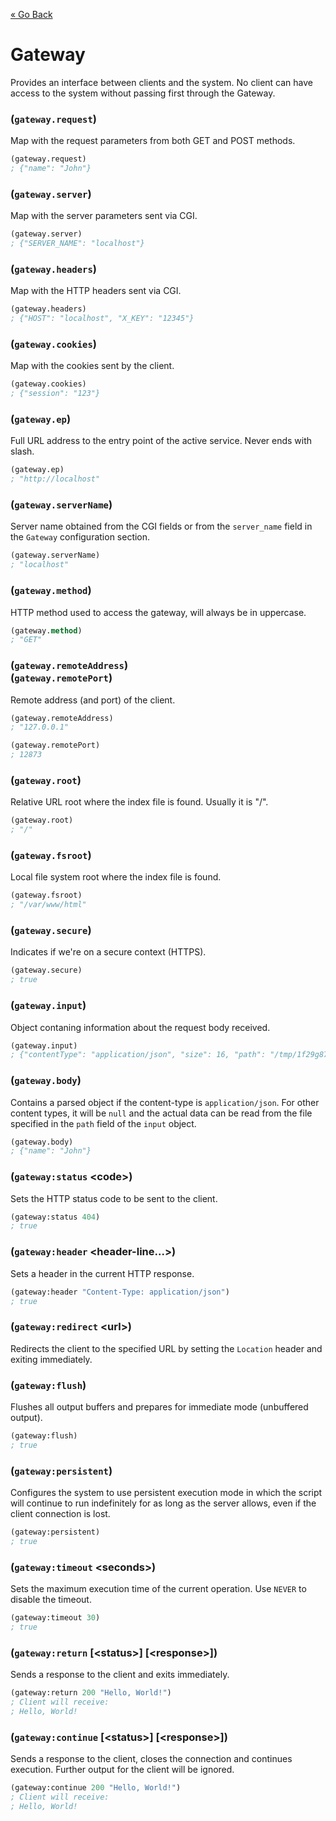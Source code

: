 [&laquo; Go Back](./README.md)
# Gateway
Provides an interface between clients and the system. No client can have access to the system without passing first through the Gateway.

### (`gateway.request`)
Map with the request parameters from both GET and POST methods.
```lisp
(gateway.request)
; {"name": "John"}
```

### (`gateway.server`)
Map with the server parameters sent via CGI.
```lisp
(gateway.server)
; {"SERVER_NAME": "localhost"}
```

### (`gateway.headers`)
Map with the HTTP headers sent via CGI.
```lisp
(gateway.headers)
; {"HOST": "localhost", "X_KEY": "12345"}
```

### (`gateway.cookies`)
Map with the cookies sent by the client.
```lisp
(gateway.cookies)
; {"session": "123"}
```

### (`gateway.ep`)
Full URL address to the entry point of the active service. Never ends with slash.
```lisp
(gateway.ep)
; "http://localhost"
```

### (`gateway.serverName`)
Server name obtained from the CGI fields or from the `server_name` field in the `Gateway` configuration section.
```lisp
(gateway.serverName)
; "localhost"
```

### (`gateway.method`)
HTTP method used to access the gateway, will always be in uppercase.
```lisp
(gateway.method)
; "GET"
```

### (`gateway.remoteAddress`)<br/>(`gateway.remotePort`)
Remote address (and port) of the client.
```lisp
(gateway.remoteAddress)
; "127.0.0.1"

(gateway.remotePort)
; 12873
```

### (`gateway.root`)
Relative URL root where the index file is found. Usually it is "/".
```lisp
(gateway.root)
; "/"
```

### (`gateway.fsroot`)
Local file system root where the index file is found.
```lisp
(gateway.fsroot)
; "/var/www/html"
```

### (`gateway.secure`)
Indicates if we're on a secure context (HTTPS).
```lisp
(gateway.secure)
; true
```

### (`gateway.input`)
Object contaning information about the request body received.
```lisp
(gateway.input)
; {"contentType": "application/json", "size": 16, "path": "/tmp/1f29g87h12"}
```

### (`gateway.body`)
Contains a parsed object if the content-type is `application/json`. For other content types, it will be `null` and the actual data can
be read from the file specified in the `path` field of the `input` object.
```lisp
(gateway.body)
; {"name": "John"}
```

### (`gateway:status` \<code>)
Sets the HTTP status code to be sent to the client.
```lisp
(gateway:status 404)
; true
```

### (`gateway:header` \<header-line...>)
Sets a header in the current HTTP response.
```lisp
(gateway:header "Content-Type: application/json")
; true
```

### (`gateway:redirect` \<url>)
Redirects the client to the specified URL by setting the `Location` header and exiting immediately.

### (`gateway:flush`)
Flushes all output buffers and prepares for immediate mode (unbuffered output).
```lisp
(gateway:flush)
; true
```

### (`gateway:persistent`)
Configures the system to use persistent execution mode in which the script will continue to run indefinitely for as 
long as the server allows, even if the client connection is lost.
```lisp
(gateway:persistent)
; true
```

### (`gateway:timeout` \<seconds>)
Sets the maximum execution time of the current operation. Use `NEVER` to disable the timeout.
```lisp
(gateway:timeout 30)
; true
```

### (`gateway:return` [\<status>] [\<response>])
Sends a response to the client and exits immediately.
```lisp
(gateway:return 200 "Hello, World!")
; Client will receive:
; Hello, World!
```

### (`gateway:continue` [\<status>] [\<response>])
Sends a response to the client, closes the connection and continues execution. Further output
for the client will be ignored.
```lisp
(gateway:continue 200 "Hello, World!")
; Client will receive:
; Hello, World!
```
